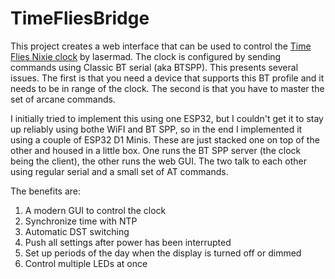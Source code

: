 # TimeFliesBridge
This project creates a web interface that can be used to control the [Time Flies Nixie clock](https://www.kickstarter.com/projects/lasermad/time-flies-levitating-nixie-clock) by lasermad. The clock is configured by sending commands using Classic BT serial (aka BTSPP). This presents several issues. The first is that you need a device that supports this BT profile and it needs to be in range of the clock. The second is that you have to master the set of arcane commands.

I initially tried to implement this using one ESP32, but I couldn't get it to stay up reliably using bothe WiFI and BT SPP, so in the end I implemented it using a couple of ESP32 D1 Minis. These are just stacked one on top of the other and housed in a little box. One runs the BT SPP server (the clock being the client), the other runs the web GUI. The two talk to each other using regular serial and a small set of AT commands.

The benefits are:

1. A modern GUI to control the clock
2. Synchronize time with NTP
3. Automatic DST switching
4. Push all settings after power has been interrupted
5. Set up periods of the day when the display is turned off or dimmed
6. Control multiple LEDs at once

